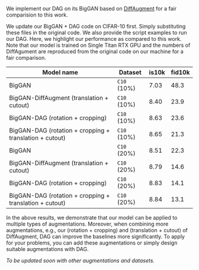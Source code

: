 We implement our DAG on its BigGAN based on [DiffAugment](https://github.com/mit-han-lab/data-efficient-gans) for a fair comparision to this work. 

We update our BigGAN + DAG code on CIFAR-10 first. Simply substituting these files in the original code. We also provide the script examples to run our DAG. Here, we highlight our performance as compared to this work. Note that our model is trained on Single Titan RTX GPU and the numbers of DiffAgument are reproduced from the original code on our machine for a fair comparison.

| Model name                               | Dataset           | is10k     | fid10k    |
| -----------------------------------------| ------------------| --------- | --------- |
| BigGAN                                   | `C10` (10%)       | 7.03      | 48.3      |
| BigGAN-DiffAugment (translation + cutout)| `C10` (10%)       | 8.40      | 23.9      |
| BigGAN-DAG (rotation + cropping)         | `C10` (10%)       | 8.63      | 23.6      |
| BigGAN-DAG (rotation + cropping + translation + cutout)         | `C10` (10%)       | 8.65      | 21.3      |
| BigGAN                                   | `C10` (20%)       | 8.51      | 22.3      |
| BigGAN-DiffAugment (translation + cutout)| `C10` (20%)       | 8.79      | 14.6      |
| BigGAN-DAG (rotation + cropping)         | `C10` (20%)       | 8.83      | 14.1      |
| BigGAN-DAG (rotation + cropping + translation + cutout)         | `C10` (20%)       | 8.84      | 13.1      |

In the above results, we demonstrate that our model can be applied to multiple types of augmentations. Moreover, when combining more augmentations, e.g., our (rotation + cropping) and (translation + cutout) of DiffAugment, DAG can improve the baselines more significantly. To apply for your problems, you can add these augmentations or simply design suitable augmentations with DAG.

*To be updated soon with other augmentations and datasets.*


